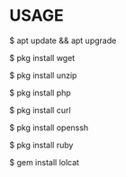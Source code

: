 # USAGE
$ apt update && apt upgrade

$ pkg install wget

$ pkg install unzip

$ pkg install php

$ pkg install curl

$ pkg install openssh

$ pkg install ruby

$ gem install lolcat
